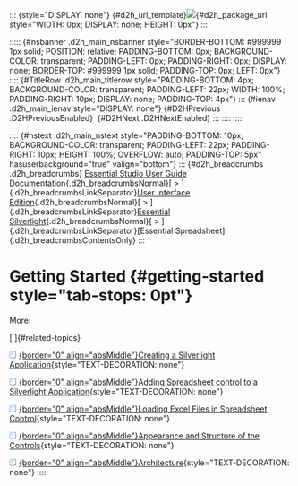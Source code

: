 ::: {style="DISPLAY: none"}
[](ms-xhelp:///?Id=d2h_url_template){#d2h_url_template}![](!package_url!){#d2h_package_url style="WIDTH: 0px; DISPLAY: none; HEIGHT: 0px"}
:::

::::: {#nsbanner .d2h_main_nsbanner style="BORDER-BOTTOM: #999999 1px solid; POSITION: relative; PADDING-BOTTOM: 0px; BACKGROUND-COLOR: transparent; PADDING-LEFT: 0px; PADDING-RIGHT: 0px; DISPLAY: none; BORDER-TOP: #999999 1px solid; PADDING-TOP: 0px; LEFT: 0px"}
:::: {#TitleRow .d2h_main_titlerow style="PADDING-BOTTOM: 4px; BACKGROUND-COLOR: transparent; PADDING-LEFT: 22px; WIDTH: 100%; PADDING-RIGHT: 10px; DISPLAY: none; PADDING-TOP: 4px"}
::: {#ienav .d2h_main_ienav style="DISPLAY: none"}
[](ms-xhelp:///?Id=c86bf48c-8ec5-4eac-9650-c494f32962d0){#D2HPrevious .D2HPreviousEnabled}  [](ms-xhelp:///?Id=e8d095f3-0dfa-4979-ab03-5fdd9e60ee05){#D2HNext .D2HNextEnabled}
:::
::::
:::::

:::: {#nstext .d2h_main_nstext style="PADDING-BOTTOM: 10px; BACKGROUND-COLOR: transparent; PADDING-LEFT: 22px; PADDING-RIGHT: 10px; HEIGHT: 100%; OVERFLOW: auto; PADDING-TOP: 5px" hasuserbackground="true" valign="bottom"}
::: {#d2h_breadcrumbs .d2h_breadcrumbs}
[Essential Studio User Guide Documentation](ms-xhelp:///?Id=12457748-09e3-4d74-a240-8e049cedf030){.d2h_breadcrumbsNormal}[ \> ]{.d2h_breadcrumbsLinkSeparator}[User Interface Edition](ms-xhelp:///?Id=c29296b7-531c-413b-a0ec-488ca1f7f669){.d2h_breadcrumbsNormal}[ \> ]{.d2h_breadcrumbsLinkSeparator}[Essential Silverlight](ms-xhelp:///?Id=66221bd1-ba2e-43c2-94a7-618f50e01d24){.d2h_breadcrumbsNormal}[ \> ]{.d2h_breadcrumbsLinkSeparator}[Essential Spreadsheet]{.d2h_breadcrumbsContentsOnly}
:::

# Getting Started {#getting-started style="tab-stops: 0pt"}

More:

[ ]{#related-topics}

[![](button.gif){border="0" align="absMiddle"}Creating a Silverlight Application](ms-xhelp:///?Id=e8d095f3-0dfa-4979-ab03-5fdd9e60ee05){style="TEXT-DECORATION: none"}

[![](button.gif){border="0" align="absMiddle"}Adding Spreadsheet control to a Silverlight Application](ms-xhelp:///?Id=01344e53-5a23-459a-9912-e06d00b6b8cf){style="TEXT-DECORATION: none"}

[![](button.gif){border="0" align="absMiddle"}Loading Excel Files in Spreadsheet Control](ms-xhelp:///?Id=dfaf8f9f-3801-43b5-9fbb-1c478ff17dc2){style="TEXT-DECORATION: none"}

[![](button.gif){border="0" align="absMiddle"}Appearance and Structure of the Controls](ms-xhelp:///?Id=87d650b1-2ff0-4394-8d9a-6b363beacde5){style="TEXT-DECORATION: none"}

[![](button.gif){border="0" align="absMiddle"}Architecture](ms-xhelp:///?Id=a092f437-36db-4eb9-b6de-7a2022a8afd8){style="TEXT-DECORATION: none"}
::::
